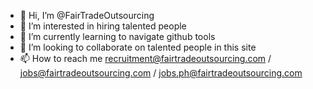 - 👋 Hi, I’m @FairTradeOutsourcing
- 👀 I’m interested in hiring talented people 
- 🌱 I’m currently learning to navigate github tools
- 💞️ I’m looking to collaborate on talented people in this site
- 📫 How to reach me recruitment@fairtradeoutsourcing.com / jobs@fairtradeoutsourcing.com / jobs.ph@fairtradeoutsourcing.com

<!---
FairTradeOutsourcing/FairTradeOutsourcing is a ✨ special ✨ repository because its `README.md` (this file) appears on your GitHub profile.
You can click the Preview link to take a look at your changes.
--->
